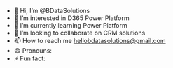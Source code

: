 - 👋 Hi, I’m @BDataSolutions
- 👀 I’m interested in D365 Power Platform
- 🌱 I’m currently learning Power Platform
- 💞️ I’m looking to collaborate on CRM solutions
- 📫 How to reach me hellobdatasolutions@gmail.com
- 😄 Pronouns: 
- ⚡ Fun fact: 

<!---
BDataSolutions/BDataSolutions is a ✨ special ✨ repository because its `README.md` (this file) appears on your GitHub profile.
You can click the Preview link to take a look at your changes.
--->

